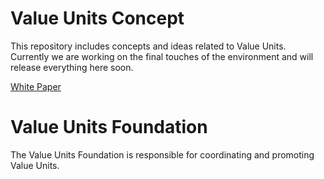 # Value Units Concept

This repository includes concepts and ideas related to Value Units. Currently we are working on the final touches of the environment and will release everything here soon.

[White Paper](WHITEPAPER.md)

# Value Units Foundation

The Value Units Foundation is responsible for coordinating and promoting Value Units.
